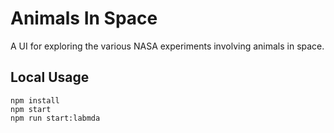 # Animals In Space
A UI for exploring the various NASA experiments involving animals in space.

## Local Usage
```
npm install
npm start
npm run start:labmda
```